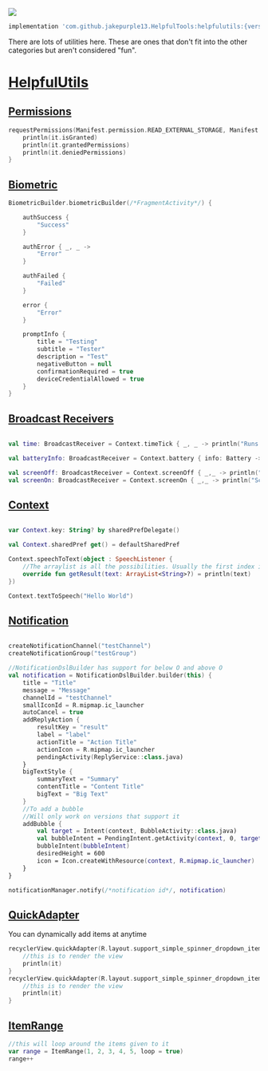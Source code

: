 [![](https://jitpack.io/v/jakepurple13/HelpfulTools.svg)](https://jitpack.io/#jakepurple13/HelpfulTools)
```gradle
implementation 'com.github.jakepurple13.HelpfulTools:helpfulutils:{version}'
```

There are lots of utilities here. These are ones that don't fit into the other categories but aren't considered "fun".

# [HelpfulUtils](https://github.com/jakepurple13/HelpfulTools/tree/master/helpfulutils/src/main/java/com/programmersbox/helpfulutils)

## [Permissions](https://github.com/jakepurple13/HelpfulTools/blob/master/helpfulutils/src/main/java/com/programmersbox/helpfulutils/ActivityUtils.kt)
```kotlin
requestPermissions(Manifest.permission.READ_EXTERNAL_STORAGE, Manifest.permission.WRITE_EXTERNAL_STORAGE) {
    println(it.isGranted)
    println(it.grantedPermissions)
    println(it.deniedPermissions)
}
```

## [Biometric](https://github.com/jakepurple13/HelpfulTools/blob/master/helpfulutils/src/main/java/com/programmersbox/helpfulutils/BiometricUtils.kt)
```kotlin
BiometricBuilder.biometricBuilder(/*FragmentActivity*/) {

    authSuccess {
        "Success"
    }

    authError { _, _ ->
        "Error"
    }

    authFailed {
        "Failed"
    }

    error {
        "Error"
    }

    promptInfo {
        title = "Testing"
        subtitle = "Tester"
        description = "Test"
        negativeButton = null
        confirmationRequired = true
        deviceCredentialAllowed = true
    }
}
```

## [Broadcast Receivers](https://github.com/jakepurple13/HelpfulTools/blob/master/helpfulutils/src/main/java/com/programmersbox/helpfulutils/BroadcastReceiverUtils.kt)
```kotlin

val time: BroadcastReceiver = Context.timeTick { _, _ -> println("Runs every minute") }

val batteryInfo: BroadcastReceiver = Context.battery { info: Battery -> println(info) } 

val screenOff: BroadcastReceiver = Context.screenOff { _,_ -> println("Screen turned off") } 
val screenOn: BroadcastReceiver = Context.screenOn { _,_ -> println("Screen turned on") } 

```

## [Context](https://github.com/jakepurple13/HelpfulTools/blob/master/helpfulutils/src/main/java/com/programmersbox/helpfulutils/ContextUtils.kt)
```kotlin

var Context.key: String? by sharedPrefDelegate()

val Context.sharedPref get() = defaultSharedPref

Context.speechToText(object : SpeechListener {
    //The arraylist is all the possibilities. Usually the first index is the closest but just in case, here's all of them
    override fun getResult(text: ArrayList<String>?) = println(text)
})

Context.textToSpeech("Hello World")

```

## [Notification](https://github.com/jakepurple13/HelpfulTools/blob/master/helpfulutils/src/main/java/com/programmersbox/helpfulutils/NotificationUtils.kt)
```kotlin

createNotificationChannel("testChannel")
createNotificationGroup("testGroup")

//NotificationDslBuilder has support for below O and above O
val notification = NotificationDslBuilder.builder(this) {
    title = "Title"
    message = "Message"
    channelId = "testChannel"
    smallIconId = R.mipmap.ic_launcher
    autoCancel = true
    addReplyAction {
        resultKey = "result"
        label = "label"
        actionTitle = "Action Title"
        actionIcon = R.mipmap.ic_launcher
        pendingActivity(ReplyService::class.java)
    }
    bigTextStyle {
        summaryText = "Summary"
        contentTitle = "Content Title"
        bigText = "Big Text"
    }
    //To add a bubble
    //Will only work on versions that support it
    addBubble {
        val target = Intent(context, BubbleActivity::class.java)
        val bubbleIntent = PendingIntent.getActivity(context, 0, target, 0 /* flags */)
        bubbleIntent(bubbleIntent)
        desiredHeight = 600
        icon = Icon.createWithResource(context, R.mipmap.ic_launcher)
    }
}

notificationManager.notify(/*notification id*/, notification)

```

## [QuickAdapter](https://github.com/jakepurple13/HelpfulTools/blob/master/helpfulutils/src/main/java/com/programmersbox/helpfulutils/QuickAdapter.kt)
You can dynamically add items at anytime
```kotlin
recyclerView.quickAdapter(R.layout.support_simple_spinner_dropdown_item, "Hello", "World") {
    //this is to render the view
    println(it)
}
recyclerView.quickAdapter(R.layout.support_simple_spinner_dropdown_item, "Jake", "Purple") {
    //this is to render the view
    println(it)
}
```

## [ItemRange](https://github.com/jakepurple13/HelpfulTools/blob/master/helpfulutils/src/main/java/com/programmersbox/helpfulutils/RangeUtils.kt)
```kotlin
//this will loop around the items given to it
var range = ItemRange(1, 2, 3, 4, 5, loop = true)
range++
```
